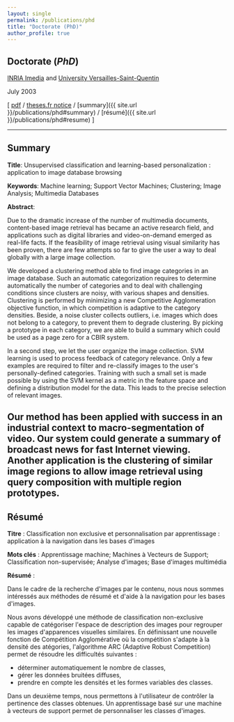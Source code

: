 ```yaml
---
layout: single
permalink: /publications/phd
title: "Doctorate (PhD)"
author_profile: true
---
```


## Doctorate (_PhD_)

[INRIA Imedia](https://www-rocq.inria.fr/imedia/) and [University Versailles-Saint-Quentin](https://www.uvsq.fr/uvsq)

July 2003

[ [pdf](http://blesaux.free.fr/papers/lesaux-these.pdf) / [theses.fr notice](https://theses.fr/2003VERS0013) / [summary]({{ site.url }}/publications/phd#summary) / [résumé]({{ site.url }}/publications/phd#resume) ]

---

## Summary
<a name="summary"></a>

**Title**: Unsupervised classification and learning-based personalization : application to image database browsing

**Keywords**: Machine learning; Support Vector Machines; Clustering; Image Analysis; Multimedia Databases

**Abstract**:

Due to the dramatic increase of the number of multimedia documents, content-based image retrieval has became an active research field, and applications such as digital libraries and video-on-demand emerged as real-life facts. If the feasibility of image retrieval using visual similarity has been proven, there are few attempts so far to give the user a way to deal globally with a large image collection.

We developed a clustering method able to find image categories in an image database. Such an automatic categorization requires to determine automatically the number of categories and to deal with challenging conditions since clusters are noisy, with various shapes and densities. Clustering is performed by minimizing a new Competitive Agglomeration objective function, in which competition is adaptive to the category densities. Beside, a noise cluster collects outliers, i.e. images which does not belong to a category, to prevent them to degrade clustering. By picking a prototype in each category, we are able to build a summary which could be used as a page zero for a CBIR system.

In a second step, we let the user organize the image collection. SVM learning is used to process feedback of category relevance. Only a few examples are required to filter and re-classify images to the user's personally-defined categories. Training with such a small set is made possible by using the SVM kernel as a metric in the feature space and defining a distribution model for the data. This leads to the precise selection of relevant images.

Our method has been applied with success in an industrial context to macro-segmentation of video. Our system could generate a summary of broadcast news for fast Internet viewing. Another application is the clustering of similar image regions to allow image retrieval using query composition with multiple region prototypes.
---

## Résumé
<a name="resume"></a>

**Titre** : Classification non exclusive et personnalisation par apprentissage : application à la navigation dans les bases d'images

**Mots clés** : Apprentissage machine; Machines à Vecteurs de Support; Classification non-supervisée; Analyse d'images; Base d'images multimédia

**Résumé** :

Dans le cadre de la recherche d'images par le contenu, nous nous sommes intéressés aux méthodes de résumé et d'aide à la navigation pour les bases d'images. 

Nous avons développé une méthode de classification non-exclusive capable de catégoriser l'espace de description des images pour regrouper les images d'apparences visuelles similaires. En définissant une nouvelle fonction de Compétition Agglomérative où la compétition s'adapte à la densité des atégories, l'algorithme ARC (Adaptive Robust Competition) permet de résoudre les difficultés suivantes : 
* déterminer automatiquement le nombre de classes,
* gérer les données bruitées diffuses,
* prendre en compte les densités et les formes variables des classes.

Dans un deuxième temps, nous permettons à l'utilisateur de contrôler la pertinence des classes obtenues. Un apprentissage basé sur une machine à vecteurs de support permet de personnaliser les classes d'images.
